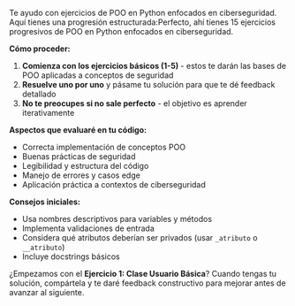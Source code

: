 Te ayudo con ejercicios de POO en Python enfocados en ciberseguridad. Aquí tienes una progresión estructurada:Perfecto, ahí tienes 15 ejercicios progresivos de POO en Python enfocados en ciberseguridad. 

**Cómo proceder:**

1. **Comienza con los ejercicios básicos (1-5)** - estos te darán las bases de POO aplicadas a conceptos de seguridad
2. **Resuelve uno por uno** y pásame tu solución para que te dé feedback detallado
3. **No te preocupes si no sale perfecto** - el objetivo es aprender iterativamente

**Aspectos que evaluaré en tu código:**
- Correcta implementación de conceptos POO
- Buenas prácticas de seguridad
- Legibilidad y estructura del código
- Manejo de errores y casos edge
- Aplicación práctica a contextos de ciberseguridad

**Consejos iniciales:**
- Usa nombres descriptivos para variables y métodos
- Implementa validaciones de entrada
- Considera qué atributos deberían ser privados (usar `_atributo` o `__atributo`)
- Incluye docstrings básicos

¿Empezamos con el **Ejercicio 1: Clase Usuario Básica**? Cuando tengas tu solución, compártela y te daré feedback constructivo para mejorar antes de avanzar al siguiente.